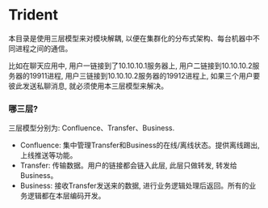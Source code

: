 # Trident

本目录是使用三层模型来对模块解耦, 以便在集群化的分布式架构、每台机器中不同进程之间的通信。

比如在聊天应用中, 用户一链接到了10.10.10.1服务器上, 用户二链接到10.10.10.2服务器的19911进程, 用户三链接到10.10.10.2服务器的19912进程上,
如果三个用户要彼此发送私聊消息, 就必须使用本三层模型来解决。

### 哪三层?
三层模型分别为: Confluence、Transfer、Business.

- Confluence: 集中管理Transfer和Business的在线/离线状态。提供离线踢出, 上线推送等功能。
- Transfer: 传输数据。用户的链接都会链入此层, 此层只做转发, 转发给Business。
- Business: 接收Transfer发送来的数据, 进行业务逻辑处理后返回。所有的业务逻辑都在本层编码开发。